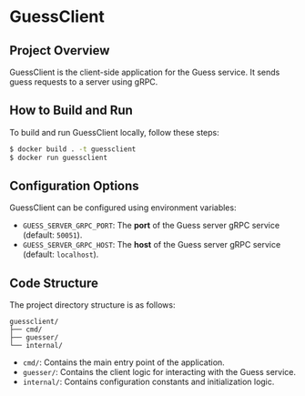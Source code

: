 # GuessClient

## Project Overview

GuessClient is the client-side application for the Guess service. It sends guess requests to a server using gRPC.

## How to Build and Run

To build and run GuessClient locally, follow these steps:

```bash
$ docker build . -t guessclient
$ docker run guessclient
```

## Configuration Options
GuessClient can be configured using environment variables:

- `GUESS_SERVER_GRPC_PORT`: The **port** of the Guess server gRPC service (default: `50051`).
- `GUESS_SERVER_GRPC_HOST`: The **host** of the Guess server gRPC service (default: `localhost`).

## Code Structure
The project directory structure is as follows:

```
guessclient/
├── cmd/
├── guesser/
└── internal/
```

- `cmd/`: Contains the main entry point of the application.
- `guesser/`: Contains the client logic for interacting with the Guess service.
- `internal/`: Contains configuration constants and initialization logic.
